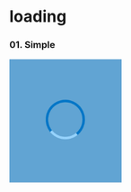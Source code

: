 # loading

### 01. Simple

<img 
src="https://raw.githubusercontent.com/zahraajafarin/loading/main/gifs/01.simple.gif"
alt="01. Simple"
width="200"
/>
